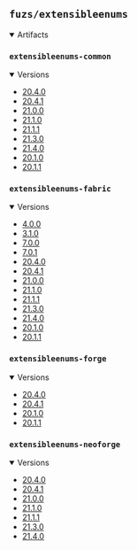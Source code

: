 ## `fuzs/extensibleenums`

<details open>
<summary>Artifacts</summary>

### `extensibleenums-common`
<details open>
<summary>Versions</summary>

- [20.4.0](extensibleenums-common/20.4.0)
- [20.4.1](extensibleenums-common/20.4.1)
- [21.0.0](extensibleenums-common/21.0.0)
- [21.1.0](extensibleenums-common/21.1.0)
- [21.1.1](extensibleenums-common/21.1.1)
- [21.3.0](extensibleenums-common/21.3.0)
- [21.4.0](extensibleenums-common/21.4.0)
- [20.1.0](extensibleenums-common/20.1.0)
- [20.1.1](extensibleenums-common/20.1.1)
</details>

### `extensibleenums-fabric`
<details open>
<summary>Versions</summary>

- [4.0.0](extensibleenums-fabric/4.0.0)
- [3.1.0](extensibleenums-fabric/3.1.0)
- [7.0.0](extensibleenums-fabric/7.0.0)
- [7.0.1](extensibleenums-fabric/7.0.1)
- [20.4.0](extensibleenums-fabric/20.4.0)
- [20.4.1](extensibleenums-fabric/20.4.1)
- [21.0.0](extensibleenums-fabric/21.0.0)
- [21.1.0](extensibleenums-fabric/21.1.0)
- [21.1.1](extensibleenums-fabric/21.1.1)
- [21.3.0](extensibleenums-fabric/21.3.0)
- [21.4.0](extensibleenums-fabric/21.4.0)
- [20.1.0](extensibleenums-fabric/20.1.0)
- [20.1.1](extensibleenums-fabric/20.1.1)
</details>

### `extensibleenums-forge`
<details open>
<summary>Versions</summary>

- [20.4.0](extensibleenums-forge/20.4.0)
- [20.4.1](extensibleenums-forge/20.4.1)
- [20.1.0](extensibleenums-forge/20.1.0)
- [20.1.1](extensibleenums-forge/20.1.1)
</details>

### `extensibleenums-neoforge`
<details open>
<summary>Versions</summary>

- [20.4.0](extensibleenums-neoforge/20.4.0)
- [20.4.1](extensibleenums-neoforge/20.4.1)
- [21.0.0](extensibleenums-neoforge/21.0.0)
- [21.1.0](extensibleenums-neoforge/21.1.0)
- [21.1.1](extensibleenums-neoforge/21.1.1)
- [21.3.0](extensibleenums-neoforge/21.3.0)
- [21.4.0](extensibleenums-neoforge/21.4.0)
</details>

</details>
